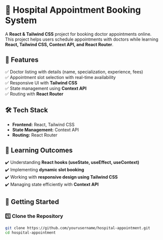 
# 🏥 Hospital Appointment Booking System

A **React & Tailwind CSS** project for booking doctor appointments online. This project helps users schedule appointments with doctors while learning **React, Tailwind CSS, Context API, and React Router**.

## 🚀 Features  
✅ Doctor listing with details (name, specialization, experience, fees)  
✅ Appointment slot selection with real-time availability  
✅ Responsive UI with **Tailwind CSS**  
✅ State management using **Context API**  
✅ Routing with **React Router**  

## 🛠️ Tech Stack  
- **Frontend:** React, Tailwind CSS  
- **State Management:** Context API  
- **Routing:** React Router  

## 📌 Learning Outcomes  
✔️ Understanding **React hooks (useState, useEffect, useContext)**  
✔️ Implementing **dynamic slot booking**  
✔️ Working with **responsive design using Tailwind CSS**  
✔️ Managing state efficiently with **Context API**  

## 📖 Getting Started  

### 1️⃣ Clone the Repository  
```sh
git clone https://github.com/yourusername/hospital-appointment.git
cd hospital-appointment
